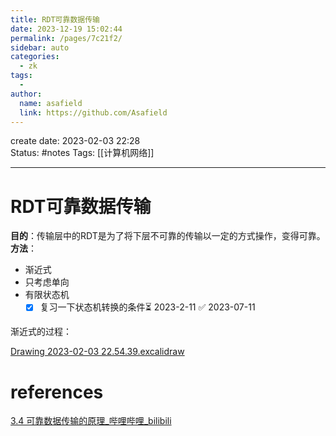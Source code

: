 ```yaml
---
title: RDT可靠数据传输
date: 2023-12-19 15:02:44
permalink: /pages/7c21f2/
sidebar: auto
categories:
  - zk
tags:
  - 
author: 
  name: asafield
  link: https://github.com/Asafield
---
```

create date: 2023-02-03 22:28  
Status: #notes
Tags: [[计算机网络]]

---

# RDT可靠数据传输

**目的**：传输层中的RDT是为了将下层不可靠的传输以一定的方式操作，变得可靠。
**方法**：
- 渐近式
- 只考虑单向
- 有限状态机 
	- [x] 复习一下状态机转换的条件⏳ 2023-2-11 ✅ 2023-07-11

渐近式的过程：

[Drawing 2023-02-03 22.54.39.excalidraw](Drawing%202023-02-03%2022.54.39.excalidraw.md)
# references
[3.4 可靠数据传输的原理_哔哩哔哩_bilibili](https://www.bilibili.com/video/BV1JV411t7ow/?p=26&spm_id_from=pageDriver&vd_source=e0607026c50ab3e4212e710a0fc5e8ed)